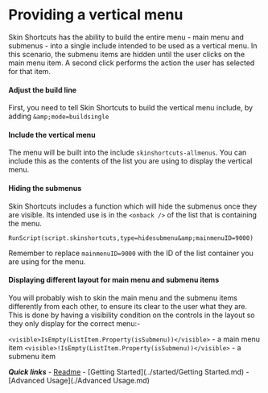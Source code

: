 # Providing a vertical menu

Skin Shortcuts has the ability to build the entire menu - main menu and submenus - into a single include intended to be used as a vertical menu. In this scenario, the submenu items are hidden until the user clicks on the main menu item. A second click performs the action the user has selected for that item.

#### Adjust the build line

First, you need to tell Skin Shortcuts to build the vertical menu include, by adding `&amp;mode=buildsingle`

#### Include the vertical menu

The menu will be built into the include `skinshortcuts-allmenus`. You can include this as the contents of the list you are using to display the vertical menu.

#### Hiding the submenus

Skin Shortcuts includes a function which will hide the submenus once they are visible. Its intended use is in the `<onback />` of the list that is containing the menu.

`RunScript(script.skinshortcuts,type=hidesubmenu&amp;mainmenuID=9000)`

Remember to replace `mainmenuID=9000` with the ID of the list container you are using for the menu.

#### Displaying different layout for main menu and submenu items

You will probably wish to skin the main menu and the submenu items differently from each other, to ensure its clear to the user what they are. This is done by having a visibility condition on the controls in the layout so they only display for the correct menu:-

`<visible>IsEmpty(ListItem.Property(isSubmenu))</visible>` - a main menu item
`<visible>!IsEmpty(ListItem.Property(isSubmenu))</visible>` - a submenu item

***Quick links*** - [Readme](../../../README.md) - [Getting Started](../started/Getting Started.md) - [Advanced Usage](./Advanced Usage.md)